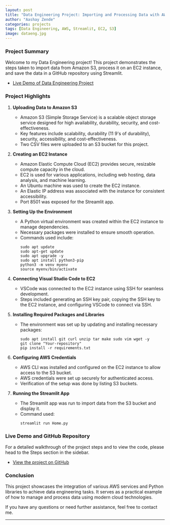 ```yaml
---
layout: post
title: "Data Engineering Project: Importing and Processing Data with AWS"
author: "Aashay Zende"
categories: projects
tags: [Data Engineering, AWS, Streamlit, EC2, S3]
image: dataeng.jpg
---
```



### Project Summary

Welcome to my Data Engineering project! This project demonstrates the steps taken to import data from Amazon S3, process it on an EC2 instance, and save the data in a GitHub repository using Streamlit.

- [Live Demo of Data Engineering Project](https://sqlproject.streamlit.app/)

### Project Highlights

1. **Uploading Data to Amazon S3**
   - Amazon S3 (Simple Storage Service) is a scalable object storage service designed for high availability, durability, security, and cost-effectiveness.
   - Key features include scalability, durability (11 9's of durability), security, accessibility, and cost-effectiveness.
   - Two CSV files were uploaded to an S3 bucket for this project.

2. **Creating an EC2 Instance**
   - Amazon Elastic Compute Cloud (EC2) provides secure, resizable compute capacity in the cloud.
   - EC2 is used for various applications, including web hosting, data analysis, and machine learning.
   - An Ubuntu machine was used to create the EC2 instance.
   - An Elastic IP address was associated with the instance for consistent accessibility.
   - Port 8501 was exposed for the Streamlit app.

3. **Setting Up the Environment**
   - A Python virtual environment was created within the EC2 instance to manage dependencies.
   - Necessary packages were installed to ensure smooth operation.
   - Commands used include:
     ```shell
     sudo apt update
     sudo apt-get update
     sudo apt upgrade -y
     sudo apt install python3-pip
     python3 -m venv myenv
     source myenv/bin/activate
     ```

4. **Connecting Visual Studio Code to EC2**
   - VSCode was connected to the EC2 instance using SSH for seamless development.
   - Steps included generating an SSH key pair, copying the SSH key to the EC2 instance, and configuring VSCode to connect via SSH.

5. **Installing Required Packages and Libraries**
   - The environment was set up by updating and installing necessary packages:
     ```shell
     sudo apt install git curl unzip tar make sudo vim wget -y
     git clone "Your-repository"
     pip install -r requirements.txt
     ```

6. **Configuring AWS Credentials**
   - AWS CLI was installed and configured on the EC2 instance to allow access to the S3 bucket.
   - AWS credentials were set up securely for authenticated access.
   - Verification of the setup was done by listing S3 buckets.

7. **Running the Streamlit App**
   - The Streamlit app was run to import data from the S3 bucket and display it.
   - Command used:
     ```shell
     streamlit run Home.py
     ```

### Live Demo and GitHub Repository

For a detailed walkthrough of the project steps and to view the code, please head to the Steps section in the sidebar.

- [View the project on GitHub](https://github.com/ashz1/DataEngg)


### Conclusion

This project showcases the integration of various AWS services and Python libraries to achieve data engineering tasks. It serves as a practical example of how to manage and process data using modern cloud technologies.

If you have any questions or need further assistance, feel free to contact me.

---
